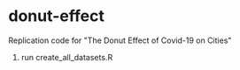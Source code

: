 # donut-effect
Replication code for "The Donut Effect of Covid-19 on Cities"

1. run create_all_datasets.R
